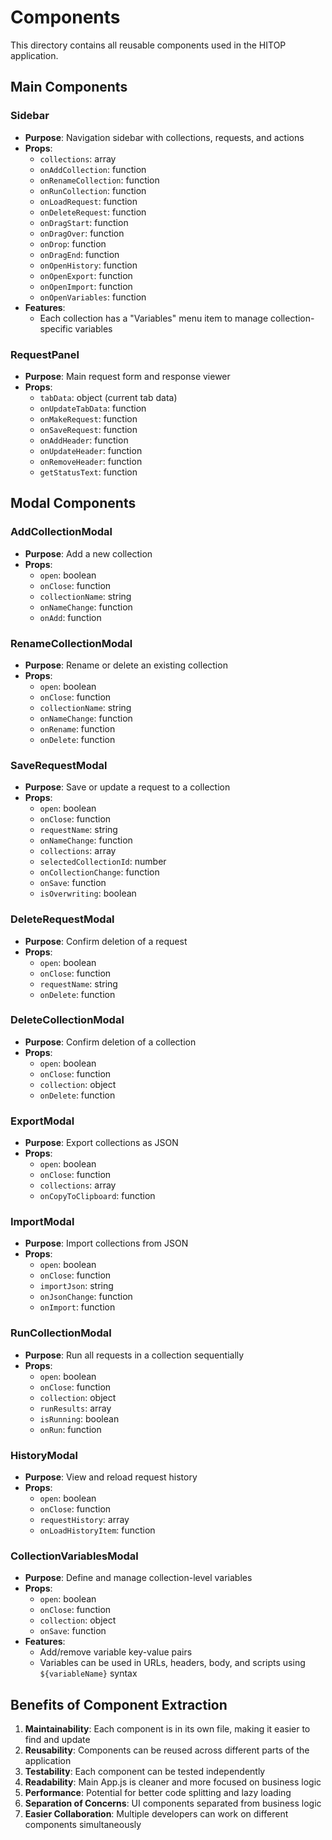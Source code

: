 # Components

This directory contains all reusable components used in the HITOP application.

## Main Components

### Sidebar
- **Purpose**: Navigation sidebar with collections, requests, and actions
- **Props**:
  - `collections`: array
  - `onAddCollection`: function
  - `onRenameCollection`: function
  - `onRunCollection`: function
  - `onLoadRequest`: function
  - `onDeleteRequest`: function
  - `onDragStart`: function
  - `onDragOver`: function
  - `onDrop`: function
  - `onDragEnd`: function
  - `onOpenHistory`: function
  - `onOpenExport`: function
  - `onOpenImport`: function
  - `onOpenVariables`: function
- **Features**:
  - Each collection has a "Variables" menu item to manage collection-specific variables

### RequestPanel
- **Purpose**: Main request form and response viewer
- **Props**:
  - `tabData`: object (current tab data)
  - `onUpdateTabData`: function
  - `onMakeRequest`: function
  - `onSaveRequest`: function
  - `onAddHeader`: function
  - `onUpdateHeader`: function
  - `onRemoveHeader`: function
  - `getStatusText`: function

## Modal Components

### AddCollectionModal
- **Purpose**: Add a new collection
- **Props**: 
  - `open`: boolean
  - `onClose`: function
  - `collectionName`: string
  - `onNameChange`: function
  - `onAdd`: function

### RenameCollectionModal
- **Purpose**: Rename or delete an existing collection
- **Props**:
  - `open`: boolean
  - `onClose`: function
  - `collectionName`: string
  - `onNameChange`: function
  - `onRename`: function
  - `onDelete`: function

### SaveRequestModal
- **Purpose**: Save or update a request to a collection
- **Props**:
  - `open`: boolean
  - `onClose`: function
  - `requestName`: string
  - `onNameChange`: function
  - `collections`: array
  - `selectedCollectionId`: number
  - `onCollectionChange`: function
  - `onSave`: function
  - `isOverwriting`: boolean

### DeleteRequestModal
- **Purpose**: Confirm deletion of a request
- **Props**:
  - `open`: boolean
  - `onClose`: function
  - `requestName`: string
  - `onDelete`: function

### DeleteCollectionModal
- **Purpose**: Confirm deletion of a collection
- **Props**:
  - `open`: boolean
  - `onClose`: function
  - `collection`: object
  - `onDelete`: function

### ExportModal
- **Purpose**: Export collections as JSON
- **Props**:
  - `open`: boolean
  - `onClose`: function
  - `collections`: array
  - `onCopyToClipboard`: function

### ImportModal
- **Purpose**: Import collections from JSON
- **Props**:
  - `open`: boolean
  - `onClose`: function
  - `importJson`: string
  - `onJsonChange`: function
  - `onImport`: function

### RunCollectionModal
- **Purpose**: Run all requests in a collection sequentially
- **Props**:
  - `open`: boolean
  - `onClose`: function
  - `collection`: object
  - `runResults`: array
  - `isRunning`: boolean
  - `onRun`: function

### HistoryModal
- **Purpose**: View and reload request history
- **Props**:
  - `open`: boolean
  - `onClose`: function
  - `requestHistory`: array
  - `onLoadHistoryItem`: function

### CollectionVariablesModal
- **Purpose**: Define and manage collection-level variables
- **Props**:
  - `open`: boolean
  - `onClose`: function
  - `collection`: object
  - `onSave`: function
- **Features**:
  - Add/remove variable key-value pairs
  - Variables can be used in URLs, headers, body, and scripts using `${variableName}` syntax

## Benefits of Component Extraction

1. **Maintainability**: Each component is in its own file, making it easier to find and update
2. **Reusability**: Components can be reused across different parts of the application
3. **Testability**: Each component can be tested independently
4. **Readability**: Main App.js is cleaner and more focused on business logic
5. **Performance**: Potential for better code splitting and lazy loading
6. **Separation of Concerns**: UI components separated from business logic
7. **Easier Collaboration**: Multiple developers can work on different components simultaneously
